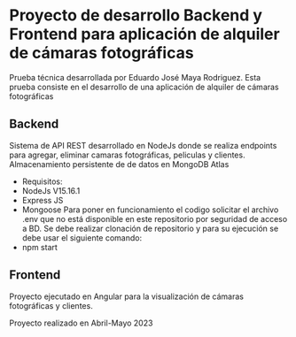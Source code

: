 # Proyecto de desarrollo Backend y Frontend para aplicación de alquiler de cámaras fotográficas
Prueba técnica desarrollada por Eduardo José Maya Rodriguez.
Esta prueba consiste en el desarrollo de una aplicación de alquiler de cámaras fotográficas

## Backend
Sistema de API REST desarrollado en NodeJs donde se realiza endpoints para agregar, eliminar camaras fotográficas, peliculas y clientes. Almacenamiento persistente de de datos en MongoDB Atlas
- Requisitos:
- NodeJs V15.16.1
- Express JS
- Mongoose
Para poner en funcionamiento el codigo solicitar el archivo .env que no está disponible en este repositorio por seguridad de acceso a BD.
Se debe realizar clonación de repositorio y para su ejecución se debe usar el siguiente comando:
- npm start

## Frontend
Proyecto ejecutado en Angular para la visualización de cámaras fotográficas y clientes.

Proyecto realizado en Abril-Mayo 2023
